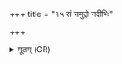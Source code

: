 +++
title = "१५ सं समुद्रो नदीभिः"

+++
<details><summary>मूलम् (GR)</summary>

सं समुद्रो नदीभिः  
सं द्यावापृथिवी उभे ।  
सं जाया पत्या योन्यां  
संस्कन्दास्य् ओषधे ॥
</details>
